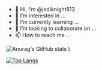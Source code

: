 - 👋 Hi, I’m @jediknight813
- 👀 I’m interested in ...
- 🌱 I’m currently learning ...
- 💞️ I’m looking to collaborate on ...
- 📫 How to reach me ...

![Anurag's GitHub stats](https://github-readme-stats.vercel.app/api?username=jediknight813&show_icons=true&theme=radical&count_private=true)
)

[![Top Langs](https://github-readme-stats.vercel.app/api/top-langs/?username=jediknight813)](https://github.com/jediknight813/github-readme-stats)
